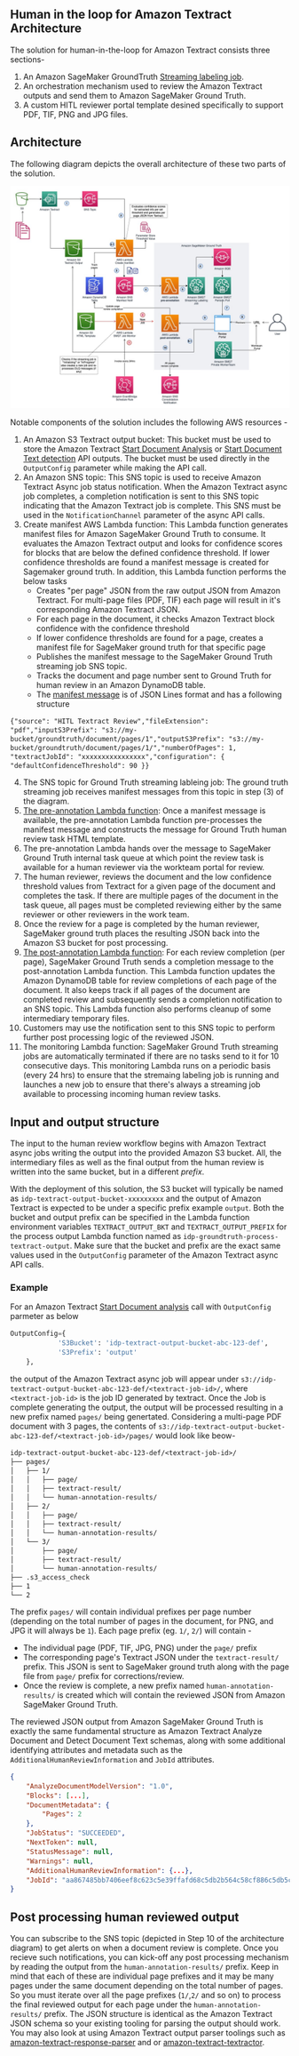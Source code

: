 ## Human in the loop for Amazon Textract Architecture

The solution for human-in-the-loop for Amazon Textract consists three sections-

1. An Amazon SageMaker GroundTruth [Streaming labeling job](https://docs.aws.amazon.com/sagemaker/latest/dg/sms-streaming-labeling-job.html).
2. An orchestration mechanism used to review the Amazon Textract outputs and send them to Amazon SageMaker Ground Truth.
3. A custom HITL reviewer portal template desined specifically to support PDF, TIF, PNG and JPG files.

## Architecture

The following diagram depicts the overall architecture of these two parts of the solution.

![architecture](../images/SMGT-HITL.jpg)

Notable components of the solution includes the following AWS resources -

1. An Amazon S3 Textract output bucket: This bucket must be used to store the Amazon Textract [Start Document Analysis](https://docs.aws.amazon.com/textract/latest/dg/API_StartDocumentAnalysis.html) or [Start Document Text detection](https://docs.aws.amazon.com/textract/latest/dg/API_StartDocumentTextDetection.html) API outputs. The bucket must be used directly in the `OutputConfig` parameter while making the API call.
2. An Amazon SNS topic: This SNS topic is used to receive Amazon Textract Async job status notification. When the Amazon Textract async job completes, a completion notification is sent to this SNS topic indicating that the Amazon Textract job is complete. This SNS must be used in the `NotificationChannel` parameter of the async API calls.
3. Create manifest AWS Lambda function: This Lambda function generates manifest files for Amazon SageMaker Ground Truth to consume. It evaluates the Amazon Textract output and looks for confidence scores for blocks that are below the defined confidence threshold. If lower confidence thresholds are found a manifest message is created for Sagemaker ground truth. In addition, this Lambda function performs the below tasks
   - Creates "per page" JSON from the raw output JSON from Amazon Textract. For multi-page files (PDF, TIF) each page will result in it's corresponding Amazon Textract JSON.
   - For each page in the document, it checks Amazon Textract block confidence with the confidence threshold
   - If lower confidence thresholds are found for a page, creates a manifest file for SageMaker ground truth for that specific page
   - Publishes the manifest message to the SageMaker Ground Truth streaming job SNS topic.
   - Tracks the document and page number sent to Ground Truth for human review in an Amazon DynamoDB table.
   - The [manifest message](./manifest-sample.jsonl) is of JSON Lines format and has a following structure
  ```jsonl
  {"source": "HITL Textract Review","fileExtension": "pdf","inputS3Prefix": "s3://my-bucket/groundtruth/document/pages/1","outputS3Prefix": "s3://my-bucket/groundtruth/document/pages/1/","numberOfPages": 1, "textractJobId": "xxxxxxxxxxxxxxxx","configuration": { "defaultConfidenceThreshold": 90 }}
  ```
4. The SNS topic for Ground Truth streaming lableing job: The ground truth streaming job receives manifest messages from this topic in step (3) of the diagram. 
5. [The pre-annotation Lambda function](https://docs.aws.amazon.com/sagemaker/latest/dg/sms-custom-templates-step3-lambda-requirements.html#sms-custom-templates-step3-prelambda): Once a manifest message is available, the pre-annotation Lambda function pre-processes the manifest message and constructs the message for Ground Truth human review task HTML template.
6. The pre-annotation Lambda hands over the message to SageMaker Ground Truth internal task queue at which point the review task is available for a human reviewer via the workteam portal for review.
7. The human reviewer, reviews the document and the low confidence threshold values from Textract for a given page of the document and completes the task. If there are multiple pages of the document in the task queue, all pages must be completed reviewing either by the same reviewer or other reviewers in the work team.
8. Once the review for a page is completed by the human reviewer, SageMaker ground truth places the resulting JSON back into the Amazon S3 bucket for post processing.
9. [The post-annotation Lambda function](https://docs.aws.amazon.com/sagemaker/latest/dg/sms-custom-templates-step3-lambda-requirements.html#sms-custom-templates-step3-postlambda): For each review completion (per page), SageMaker Ground Truth sends a completion message to the post-annotation Lambda function. This Lambda function updates the Amazon DynamoDB table for review completions of each page of the document. It also keeps track if all pages of the document are completed review and subsequently sends a completion notification to an SNS topic. This Lambda function also performs cleanup of some intermediary temporary files.
10. Customers may use the notification sent to this SNS topic to perform further post processing logic of the reviewed JSON.
11. The monitoring Lambda function: SageMaker Ground Truth streaming jobs are automatically terminated if there are no tasks send to it for 10 consecutive days. This monitoring Lambda runs on a periodic basis (every 24 hrs) to ensure that the stremaing labeling job is running and launches a new job to ensure that there's always a streaming job available to processing incoming human review tasks.


## Input and output structure

The input to the human review workflow begins with Amazon Textract async jobs writing the output into the provided Amazon S3 bucket. All, the intermediary files as well as the final output from the human review is written into the same bucket, but in a different _prefix_.

With the deployment of this solution, the S3 bucket will typically be named as `idp-textract-output-bucket-xxxxxxxxx` and the output of Amazon Textract is expected to be under a specific prefix example `output`. Both the bucket and output prefix can be specified in the Lambda function environment variables `TEXTRACT_OUTPUT_BKT` and `TEXTRACT_OUTPUT_PREFIX` for the process output Lambda function named as `idp-groundtruth-process-textract-output`. Make sure that the bucket and prefix are the exact same values used in the `OutputConfig` parameter of the Amazon Textract async API calls.

### Example

For an Amazon Textract [Start Document analysis](https://boto3.amazonaws.com/v1/documentation/api/latest/reference/services/textract/client/start_document_analysis.html) call with `OutputConfig` parmeter as below

```python
OutputConfig={
            'S3Bucket': 'idp-textract-output-bucket-abc-123-def',
            'S3Prefix': 'output'
    },
```

the output of the Amazon Textract async job will appear under `s3://idp-textract-output-bucket-abc-123-def/<textract-job-id>/`, where `<textract-job-id>` is the job ID generated by textract. Once the Job is complete generating the output, the output will be processed resulting in a new prefix named `pages/` being genertated. Considering a multi-page PDF document with 3 pages, the contents of `s3://idp-textract-output-bucket-abc-123-def/<textract-job-id>/pages/` would look like beow-

```
idp-textract-output-bucket-abc-123-def/<textract-job-id>/
├── pages/
│   ├── 1/
│   │   ├── page/
│   │   ├── textract-result/
│   │   └── human-annotation-results/
│   ├── 2/
│   │   ├── page/
│   │   ├── textract-result/
│   │   └── human-annotation-results/
│   └── 3/
│       ├── page/
│       ├── textract-result/
│       └── human-annotation-results/
├── .s3_access_check
├── 1
└── 2
```

The prefix `pages/` will contain individual prefixes per page number (depending on the total number of pages in the document, for PNG, and JPG it will always be `1`). Each page prefix (eg. `1/`, `2/`) will contain -

- The individual page (PDF, TIF, JPG, PNG) under the `page/` prefix
- The corresponding page's Textract JSON under the `textract-result/` prefix. This JSON is sent to SageMaker ground truth along with the page file from `page/` prefix for corrections/review.
- Once the review is complete, a new prefix named `human-annotation-results/` is created which will contain the reviewed JSON from Amazon SageMaker Ground Truth.

The reviewed JSON output from Amazon SageMaker Ground Truth is exactly the same fundamental structure as Amazon Textract Analyze Document and Detect Document Text schemas, along with some additional identifying attributes and metadata such as the `AdditionalHumanReviewInformation` and `JobId` attributes.

```json
{
    "AnalyzeDocumentModelVersion": "1.0",
    "Blocks": [...],
    "DocumentMetadata": {
        "Pages": 2
    },
    "JobStatus": "SUCCEEDED",
    "NextToken": null,
    "StatusMessage": null,
    "Warnings": null,
    "AdditionalHumanReviewInformation": {...},
    "JobId": "aa867485bb7406eef8c623c5e39ffafd68c5db2b564c58cf886c5db5c7d61374"
}
```

## Post processing human reviewed output

You can subscribe to the SNS topic (depicted in Step 10 of the architecture diagram) to get alerts on when a document review is complete. Once you recieve such notifications, you can kick-off any post processing mechanism by reading the output from the `human-annotation-results/` prefix. Keep in mind that each of these are individual page prefixes and it may be many pages under the same document depending on the total number of pages. So you must iterate over all the page prefixes (`1/`,`2/` and so on) to process the final reviewed output for each page under the `human-annotation-results/` prefix. The JSON structure is identical as the Amazon Textract JSON schema so your existing tooling for parsing the output should work. You may also look at using Amazon Textract output parser toolings such as [amazon-textract-response-parser](https://github.com/aws-samples/amazon-textract-response-parser/blob/master/src-python/README.md) and or [amazon-textract-textractor](https://github.com/aws-samples/amazon-textract-textractor).